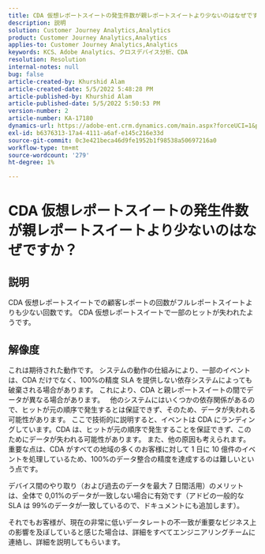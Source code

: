 ```yaml
---
title: CDA 仮想レポートスイートの発生件数が親レポートスイートより少ないのはなぜですか？
description: 説明
solution: Customer Journey Analytics,Analytics
product: Customer Journey Analytics,Analytics
applies-to: Customer Journey Analytics,Analytics
keywords: KCS、Adobe Analytics、クロスデバイス分析、CDA
resolution: Resolution
internal-notes: null
bug: false
article-created-by: Khurshid Alam
article-created-date: 5/5/2022 5:48:28 PM
article-published-by: Khurshid Alam
article-published-date: 5/5/2022 5:50:53 PM
version-number: 2
article-number: KA-17180
dynamics-url: https://adobe-ent.crm.dynamics.com/main.aspx?forceUCI=1&pagetype=entityrecord&etn=knowledgearticle&id=d68d7791-9bcc-ec11-a7b5-6045bd00dbbc
exl-id: b6376313-17a4-4111-a6af-e145c216e33d
source-git-commit: 0c3e421beca46d9fe1952b1f98538a50697216a0
workflow-type: tm+mt
source-wordcount: '279'
ht-degree: 1%

---
```


# CDA 仮想レポートスイートの発生件数が親レポートスイートより少ないのはなぜですか？

## 説明


CDA 仮想レポートスイートでの顧客レポートの回数がフルレポートスイートよりも少ない回数です。 CDA 仮想レポートスイートで一部のヒットが失われたようです。


## 解像度


これは期待された動作です。 システムの動作の仕組みにより、一部のイベントは、CDA だけでなく、100%の精度 SLA を提供しない依存システムによっても破棄される場合があります。 これにより、CDA と親レポートスイートの間でデータが異なる場合があります。
 
他のシステムにはいくつかの依存関係があるので、ヒットが元の順序で発生するとは保証できず、そのため、データが失われる可能性があります。 ここで技術的に説明すると、イベントは CDA にランディングしています。CDA は、ヒットが元の順序で発生することを保証できず、このためにデータが失われる可能性があります。 また、他の原因も考えられます。重要な点は、CDA がすべての地域の多くのお客様に対して 1 日に 10 億件のイベントを処理しているため、100%のデータ整合の精度を達成するのは難しいという点です。

デバイス間のやり取り（および過去のデータを最大 7 日間活用）のメリットは、全体で 0,01%のデータが一致しない場合に有効です（アドビの一般的な SLA は 99%のデータが一致しているので、ドキュメントにも追加します）。

それでもお客様が、現在の非常に低いデータレートの不一致が重要なビジネス上の影響を及ぼしていると感じた場合は、詳細をすべてエンジニアリングチームに連絡し、詳細を説明してもらいます。

